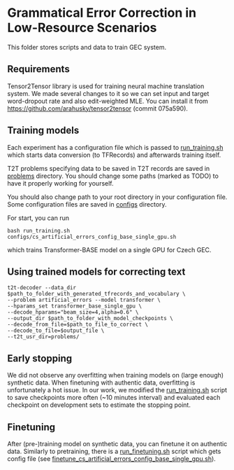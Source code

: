 # Grammatical Error Correction in Low-Resource Scenarios

This folder stores scripts and data to train GEC system. 

## Requirements

Tensor2Tensor library is used for training neural machine translation system. We made several changes to it so we can set input and target word-dropout rate and also edit-weighted MLE. 
You can install it from https://github.com/arahusky/tensor2tensor (commit 075a590).

## Training models

Each experiment has a configuration file which is passed to [run_training.sh](training/run_training.sh) which starts data conversion (to TFRecords) and afterwards training itself. 

T2T problems specifying data to be saved in T2T records are saved in [problems](training/problems) directory. You should change some paths (marked as TODO) to have it properly working for yourself.

You should also change path to your root directory in your configuration file. Some configuration files are saved in [configs](training/configs) directory.

For start, you can run 
```
bash run_training.sh configs/cs_artificial_errors_config_base_single_gpu.sh
```

which trains Transformer-BASE model on a single GPU for Czech GEC.

## Using trained models for correcting text

```
t2t-decoder --data_dir $path_to_folder_with_generated_tfrecords_and_vocabulary \
--problem artificial_errors --model transformer \
--hparams_set transformer_base_single_gpu \
--decode_hparams="beam_size=4,alpha=0.6" \
--output_dir $path_to_folder_with_model_checkpoints \
--decode_from_file=$path_to_file_to_correct \
--decode_to_file=$output_file \
--t2t_usr_dir=problems/      
```

## Early stopping 

We did not observe any overfitting when training models on (large enough) synthetic data. 
When finetuning with authentic data, overfitting is unfortunately a hot issue. 
In our work, we modified the [run_training.sh](training/run_training.sh) script to save checkpoints more often (~10 minutes interval) and evaluated each checkpoint on development sets to estimate the stopping point.

## Finetuning

After (pre-)training model on synthetic data, you can finetune it on authentic data. 
Similarly to pretraining, there is a [run_finetuning.sh](run_finetuning.sh) script which gets config file (see [finetune_cs_artificial_errors_config_base_single_gpu.sh](configs/finetune_cs_artificial_errors_config_base_single_gpu.sh)).

